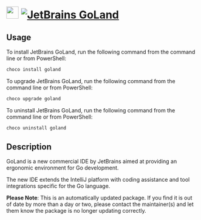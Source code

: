 ﻿# <img src="https://cdn.jsdelivr.net/gh/mkevenaar/chocolatey-packages@00f9c74ebe44c475727c6e7f63dc593e9ab1b746/icons/goland.png" width="32" height="32"/> [![JetBrains GoLand](https://img.shields.io/chocolatey/v/goland.svg?label=JetBrains+GoLand)](https://chocolatey.org/packages/goland)

## Usage
To install JetBrains GoLand, run the following command from the command line or from PowerShell:
```powershell
choco install goland
```

To upgrade JetBrains GoLand, run the following command from the command line or from PowerShell:
```powershell
choco upgrade goland
```

To uninstall JetBrains GoLand, run the following command from the command line or from PowerShell:
```powershell
choco uninstall goland
```

## Description
GoLand is a new commercial IDE by JetBrains aimed at providing an ergonomic environment for Go development.

The new IDE extends the IntelliJ platform with coding assistance and tool integrations specific for the Go language.

**Please Note**: This is an automatically updated package. If you find it is
out of date by more than a day or two, please contact the maintainer(s) and
let them know the package is no longer updating correctly.

